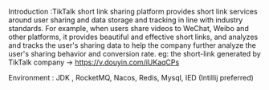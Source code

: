 Introduction :TikTalk short link sharing platform provides short link services around user sharing and data storage and tracking in line with industry standards. For example, when users share videos to WeChat, Weibo and other platforms, it provides beautiful and effective short links, and analyzes and tracks the user's sharing data to help the company further analyze the user's sharing behavior and conversion rate.
 eg: the short-link generated by TikTalk company -> https://v.douyin.com/iUKaqCPs



Environment : JDK , RocketMQ, Nacos, Redis, Mysql, IED (Intillij preferred)
